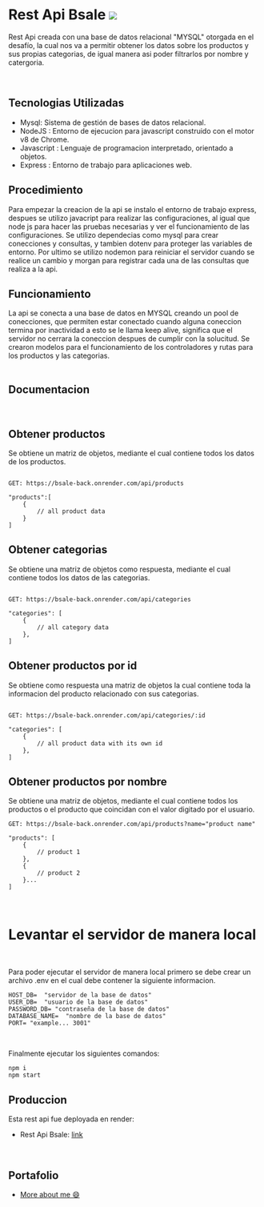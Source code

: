 <h1>Rest Api Bsale  <img src="https://i.imgur.com/PAI2AF0.jpg"/></h1>

Rest Api creada con una base de datos relacional "MYSQL" otorgada en el desafío, la cual nos va a permitir obtener los datos sobre los productos y sus propias categorias, de igual manera asi poder filtrarlos por nombre y catergoria.

<br/>

<h2>Tecnologias Utilizadas</h2>
<ul>
<li>Mysql: Sistema de gestión de bases de datos relacional.</li>
<li>NodeJS : Entorno de ejecucion para javascript construido con el motor v8 de Chrome.</li>
<li>Javascript : Lenguaje de programacion interpretado, orientado a objetos.</li>
<li>Express : Entorno de trabajo para aplicaciones web.</li>
</ul>

## Procedimiento

Para empezar la creacion de la api se instalo el entorno de trabajo express, despues se utilizo javacript para realizar las configuraciones, al igual que node js para hacer las pruebas necesarias y ver el funcionamiento de las configuraciones. Se utilizo dependecias como mysql para crear conecciones y consultas, y tambien dotenv para proteger las variables de entorno. Por ultimo se utilizo nodemon para reiniciar el servidor cuando se realice un cambio y morgan para registrar cada una de las consultas que realiza a la api.

<h2>Funcionamiento</h2>
La api se conecta a una base de datos en MYSQL creando un pool de conecciones, que permiten estar conectado cuando alguna
coneccion termina por inactividad a esto se le llama keep alive, significa que el servidor no cerrara la coneccion despues
de cumplir con la solucitud. Se crearon modelos para el funcionamiento de los controladores y rutas para los productos y las categorias.

<br/>
<br/>

<h2>Documentacion</h2>

<br/>

## Obtener productos

Se obtiene un matriz de objetos, mediante el cual contiene todos los datos de los productos.

```

GET: https://bsale-back.onrender.com/api/products

"products":[
    {
        // all product data
    }
]

```

## Obtener categorias

Se obtiene una matriz de objetos como respuesta, mediante el cual contiene todos los datos de las categorias.

```

GET: https://bsale-back.onrender.com/api/categories

"categories": [
    {
        // all category data
    },
]

```

## Obtener productos por id

Se obtiene como respuesta una matriz de objetos la cual contiene toda la informacion del producto relacionado con sus categorias.

```

GET: https://bsale-back.onrender.com/api/categories/:id

"categories": [
    {
        // all product data with its own id
    },
]

```

## Obtener productos por nombre

Se obtiene una matriz de objetos, mediante el cual contiene todos los productos o el producto que coincidan con el valor digitado por el usuario.

```
GET: https://bsale-back.onrender.com/api/products?name="product name"

"products": [
    {
        // product 1
    },
    {
        // product 2
    }...
]

```

<br/>

<h1>Levantar el servidor de manera local</h1>
<br/>

Para poder ejecutar el servidor de manera local primero se debe crear un archivo .env en el cual debe contener la siguiente informacion.

```
HOST_DB=  "servidor de la base de datos"
USER_DB=  "usuario de la base de datos"
PASSWORD_DB= "contraseña de la base de datos"
DATABASE_NAME=  "nombre de la base de datos"
PORT= "example... 3001"
```

<br/>

Finalmente ejecutar los siguientes comandos:

```
npm i
npm start
```

## Produccion

Esta rest api fue deployada en render:
<br/>

<ul>
<li>Rest Api Bsale: <a href="https://bsale-back.onrender.com/">link</a></li>
</ul>

<br/>

<h2>Portafolio</h2>
<ul>
<li><a href="https://portfolio-anderson-one.vercel.app/">More about me 😄</a></li>
</ul>

